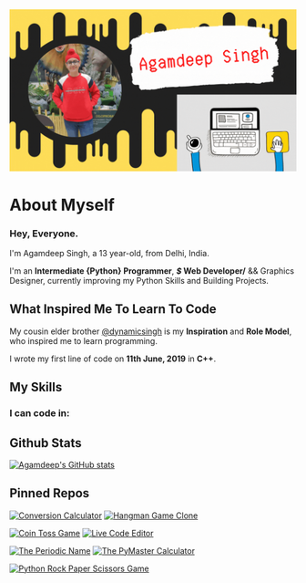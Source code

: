 <div id="header" align="center">
  <img alt="Header" src="GithubBanner.gif" width="900"/>
</div>

# About Myself

### Hey, Everyone.

I'm Agamdeep Singh, a 13 year-old, from Delhi, India.

I'm an **Intermediate {Python} Programmer**, ***$* Web Developer/** && Graphics Designer, currently improving my Python Skills and Building Projects.

## What Inspired Me To Learn To Code
My cousin elder brother [@dynamicsingh](https://github.com/dynamicsingh) is my **Inspiration** and **Role Model**, who inspired me to learn programming.

I wrote my first line of code on **11th June, 2019** in **C++**.

## My Skills
### I can code in:


## Github Stats
[![Agamdeep's GitHub stats](https://github-readme-stats.vercel.app/api?username=CodeWithAgam&theme=onedark&count_private=true&show_icons=true&include_all_commits=true)](https://github.com/CodeWithAgam/github-readme-stats)

## Pinned Repos
[![Conversion Calculator](https://github-readme-stats.vercel.app/api/pin/?username=CodeWithAgam&repo=Conversion-Calculator)](https://github.com/CodeWithAgam/Conversion-Calculator) [![Hangman Game Clone](https://github-readme-stats.vercel.app/api/pin/?username=CodeWithAgam&repo=Hangman-Clone-Python)](https://github.com/CodeWithAgam/Hangman-Clone-Python)

[![Coin Toss Game](https://github-readme-stats.vercel.app/api/pin/?username=CodeWithAgam&repo=CoinTossGame)](https://github.com/CodeWithAgam/CoinTossGame) [![Live Code Editor](https://github-readme-stats.vercel.app/api/pin/?username=CodeWithAgam&repo=Live-Code-Editor)](https://github.com/CodeWithAgam/Live-Code-Editor)

[![The Periodic Name](https://github-readme-stats.vercel.app/api/pin/?username=CodeWithAgam&repo=The-Periodic-Name)](https://github.com/CodeWithAgam/The-Periodic-Name) [![The PyMaster Calculator](https://github-readme-stats.vercel.app/api/pin/?username=CodeWithAgam&repo=The-PyMaster-Calculator)](https://github.com/CodeWithAgam/The-PyMaster-Calculator)

[![Python Rock Paper Scissors Game](https://github-readme-stats.vercel.app/api/pin/?username=CodeWithAgam&repo=Python-Rock-Paper-Scissors)](https://github.com/CodeWithAgam/Python-Rock-Paper-Scissors)
